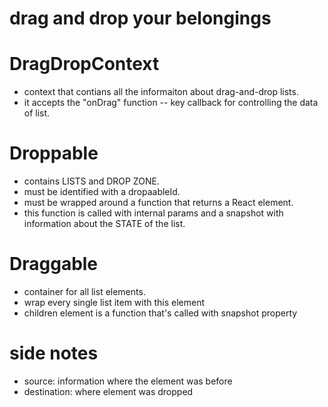 # drag and drop your belongings

# DragDropContext
- context that contians all the informaiton about drag-and-drop lists. 
- it accepts the "onDrag" function -- key callback for controlling the data of list.

# Droppable
- contains LISTS and DROP ZONE.
- must be identified with a dropaableId.
- must be wrapped around a function that returns a React element.
- this function is called with internal params and a snapshot with information about the STATE of the list.

# Draggable
- container for all list elements.
- wrap every single list item with this element
- children element is a function that's called with snapshot property

# side notes
- source: information where the element was before
- destination: where element was dropped

